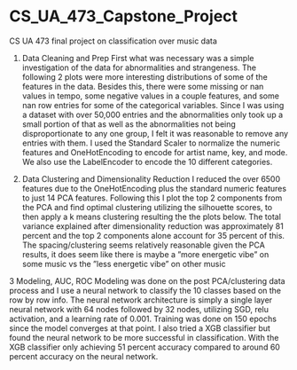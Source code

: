 # CS_UA_473_Capstone_Project
CS UA 473 final project on classification over music data
1. Data Cleaning and Prep
First what was necessary was a simple investigation of the data for
abnormalities and strangeness. The following 2 plots were more interesting
distributions of some of the features in the data. Besides this, there were some
missing or nan values in tempo, some negative values in a couple features, and
some nan row entries for some of the categorical variables. Since I was using a
dataset with over 50,000 entries and the abnormalities only took up a small
portion of that as well as the abnormalities not being disproportionate to any
one group, I felt it was reasonable to remove any entries with them. I used the
Standard Scaler to normalize the numeric features and OneHotEncoding to
encode for artist name, key, and mode. We also use the LabelEncoder to
encode the 10 different categories.

2. Data Clustering and Dimensionality
Reduction
I reduced the over 6500 features due to the OneHotEncoding plus the
standard numeric features to just 14 PCA features. Following this I plot the
top 2 components from the PCA and find optimal clustering utilizing the
silhouette scores, to then apply a k means clustering resulting the the plots
below. The total variance explained after dimensionality reduction was
approximately 81 percent and the top 2 components alone account for 35
percent of this. The spacing/clustering seems relatively reasonable given the
PCA results, it does seem like there is maybe a ”more energetic vibe” on some
music vs the ”less energetic vibe” on other music

3 Modeling, AUC, ROC
Modeling was done on the post PCA/clustering data process and I use a
neural network to classify the 10 classes based on the row by row info. The
neural network architecture is simply a single layer neural network with 64
nodes followed by 32 nodes, utilizing SGD, relu activation, and a learning rate
of 0.001. Training was done on 150 epochs since the model converges at that
point. I also tried a XGB classifier but found the neural network to be more
successful in classification. With the XGB classifier only achieving 51 percent
accuracy compared to around 60 percent accuracy on the neural network.
